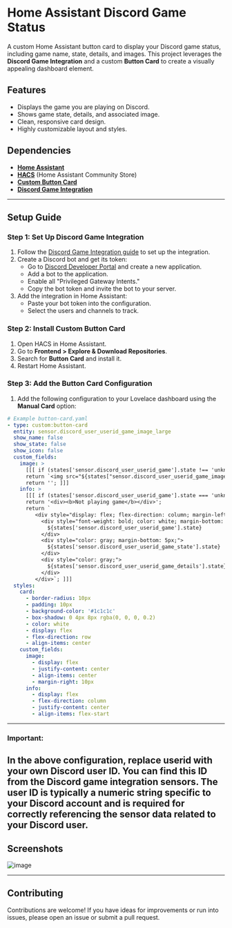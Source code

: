 # Home Assistant Discord Game Status

A custom Home Assistant button card to display your Discord game status, including game name, state, details, and images. This project leverages the **Discord Game Integration** and a custom **Button Card** to create a visually appealing dashboard element.

## Features
- Displays the game you are playing on Discord.
- Shows game state, details, and associated image.
- Clean, responsive card design.
- Highly customizable layout and styles.

## Dependencies
- **[Home Assistant](https://www.home-assistant.io/)**
- **[HACS](https://hacs.xyz/)** (Home Assistant Community Store)
- **[Custom Button Card](https://github.com/custom-cards/button-card)**
- **[Discord Game Integration](https://github.com/LordBoos/discord_game)**

---

## Setup Guide

### Step 1: Set Up Discord Game Integration
1. Follow the [Discord Game Integration guide](https://github.com/LordBoos/discord_game) to set up the integration.
2. Create a Discord bot and get its token:
   - Go to [Discord Developer Portal](https://discordapp.com/developers/applications/) and create a new application.
   - Add a bot to the application.
   - Enable all "Privileged Gateway Intents."
   - Copy the bot token and invite the bot to your server.
3. Add the integration in Home Assistant:
   - Paste your bot token into the configuration.
   - Select the users and channels to track.

### Step 2: Install Custom Button Card
1. Open HACS in Home Assistant.
2. Go to **Frontend > Explore & Download Repositories**.
3. Search for **Button Card** and install it.
4. Restart Home Assistant.

### Step 3: Add the Button Card Configuration

1. Add the following configuration to your Lovelace dashboard using the **Manual Card** option:

```yaml
# Example button-card.yaml
- type: custom:button-card
  entity: sensor.discord_user_userid_game_image_large
  show_name: false
  show_state: false
  show_icon: false
  custom_fields:
    image: >
      [[[ if (states['sensor.discord_user_userid_game'].state !== 'unknown') 
      return `<img src="${states["sensor.discord_user_userid_game_image_large"].attributes.entity_picture}" style="width: 75px; height: 75px; border-radius: 10%;">`; 
      return ''; ]]]
    info: >
      [[[ if (states['sensor.discord_user_userid_game'].state === 'unknown') 
      return '<div><b>Not playing game</b></div>'; 
      return `
         <div style="display: flex; flex-direction: column; margin-left: 10px;">
           <div style="font-weight: bold; color: white; margin-bottom: 5px;">
             ${states['sensor.discord_user_userid_game'].state}
           </div>
           <div style="color: gray; margin-bottom: 5px;">
             ${states['sensor.discord_user_userid_game_state'].state}
           </div>
           <div style="color: gray;">
             ${states['sensor.discord_user_userid_game_details'].state}
           </div>
         </div>`; ]]]
  styles:
    card:
      - border-radius: 10px
      - padding: 10px
      - background-color: '#1c1c1c'
      - box-shadow: 0 4px 8px rgba(0, 0, 0, 0.2)
      - color: white
      - display: flex
      - flex-direction: row
      - align-items: center
    custom_fields:
      image:
        - display: flex
        - justify-content: center
        - align-items: center
        - margin-right: 10px
      info:
        - display: flex
        - flex-direction: column
        - justify-content: center
        - align-items: flex-start
```
---
### Important: 
In the above configuration, replace userid with your own Discord user ID. You can find this ID from the Discord game integration sensors. The user ID is typically a numeric string specific to your Discord account and is required for correctly referencing the sensor data related to your Discord user.
---

## Screenshots
![image](https://github.com/user-attachments/assets/5f4765d9-1ed8-4155-83db-0dcf347b371e)

---

## Contributing
Contributions are welcome! If you have ideas for improvements or run into issues, please open an issue or submit a pull request.


